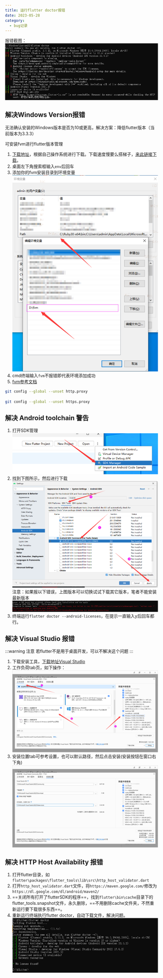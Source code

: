 ```yaml
---
title: 运行flutter doctor报错
date: 2023-05-28
category:
  - bug记录
---
```



<!-- more -->

报错截图：  
![](./images/flutter-doctor-error.png)


## 解决Windows Version报错
无法确认安装的Windows版本是否为10或更高，解决方案：降低flutter版本（当前版本为3.3.3）

可安装fvm进行flutter版本管理 
1. [下载地址](https://github.com/fluttertools/fvm/releases)，根据自己操作系统进行下载。下载速度慢要么搭梯子，[来此链接下载](https://d.serctl.com/?dl_start)。
2. 桌面左下角搜索框输入`env`后回车
3. 添加你的fvm安装目录到环境变量
![](./images/fvm-env.png)
4. cmd终端输入`fvm`不报错即代表环境添加成功
5. [fvm参考文档](https://fvm.app/)

```bash
git config --global --unset http.proxy 

git config --global --unset https.proxy 
```


## 解决 Android toolchain 警告

1. 打开SDK管理
![](./images/flutter-android-sdk-manger.png)
2. 找到下图所示，然后进行下载
![](./images/flutter-android-download-sdk.png)
注意：如果报以下错误，上图版本可以切换试试下载其它版本，笔者不能安装最新版本
![](./images/flutter-android-download-sdk-error.png)
3. 终端运行`flutter doctor --android-licenses`，在提示一直输入y后回车都行。

## 解决 Visual Studio 报错

:::warning 注意
若flutter不是用于桌面开发，可以不解决这个问题
:::

1. 下载安装工具，[下载地址Visual Studio](https://visualstudio.microsoft.com/zh-hans/downloads/)
2. 工作负荷tab页，如下操作：
![](./images/flutter-doctor-download-c++.png)
3. 安装位置tab可参考设置，也可以默认路径，然后点击安装(安装按钮在窗口右下角)
![](./images/flutter-doctor-download-c++-path.png)


## 解决  HTTP Host Availability 报错

1. 打开flutter目录，如`flutter\packages\flutter_tools\lib\src\http_host_validator.dart`
2. 打开`http_host_validator.dart`文件，将`https://maven.google.com/`修改为`https://dl.google.com/dl/android/maven2/`
3. ==关闭所有打开了flutterSDK的程序==，找到`flutter\bin\cache`目录下的flutter_tools.snapshot文件，永久删除，==不用删除cache文件夹，不然重新运行要下载很多东西==。
4. 重新运行终端执行flutter doctor，自动下载文件，解决问题。
![](./images/flutter-doctor-all-success.png)


